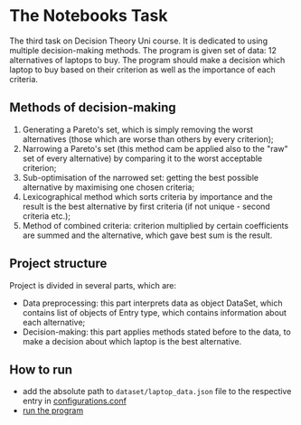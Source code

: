 # The Notebooks Task
The third task on Decision Theory Uni course. It is dedicated
to using multiple decision-making methods. The program is given set
of data: 12 alternatives of laptops to buy. The program should make a decision
which laptop to buy based on their criterion as well as the importance of each criteria.

## Methods of decision-making
1. Generating a Pareto's set, which is simply removing the worst alternatives (those which are worse than others by every criterion);
2. Narrowing a Pareto's set (this method cam be applied also to the "raw" set of every alternative) by comparing it to the worst acceptable criterion;
3. Sub-optimisation of the narrowed set: getting the best possible alternative by maximising one chosen criteria;
4. Lexicographical method which sorts criteria by importance and the result is the best alternative by first criteria (if not unique - second criteria etc.);
5. Method of combined criteria: criterion multiplied by certain coefficients are summed and the alternative, which gave best sum is the result.

## Project structure
Project is divided in several parts, which are:
- Data preprocessing: this part interprets data as object DataSet, which contains list of objects of Entry type, which contains information about each alternative;
- Decision-making: this part applies methods stated before to the data, to make a decision about which laptop is the best alternative. 

## How to run
- add the absolute path to `dataset/laptop_data.json` file to the respective entry in [configurations.conf](src/main/resources/configurations.conf)
- [run the program](src/main/kotlin/to/deepstorage/notebookstask/RunMe.kt) 

